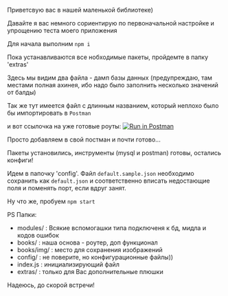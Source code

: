 Приветсвую вас в нашей маленькой библиотеке)

Давайте я вас немного сориентирую по первоначальной настройке
и упрощению теста моего приложения

Для начала выполним `npm i`

Пока устанавливаются все нобходимые пакеты, пройдемте в папку 'extras'

Здесь мы видим два файла - дамп базы данных (предупреждаю, там местами полная ахинея, ибо надо было заполнить несколько значений от балды)

Так же тут имеется файл с длинным названием, который неплохо было бы импортировать в `Postman`

и вот ссылочка на уже готовые роуты: [![Run in Postman](https://run.pstmn.io/button.svg)](https://app.getpostman.com/run-collection/54e88ca9c4cb98b43a80)

Просто добавляем в свой постман и почти готово...

Пакеты установились, инструменты (mysql и postman) готовы, остались конфиги!

Идем в папочку 'config'. Файл `default.sample.json` необходимо сохранить как `default.json` и соответственно вписать недостающие поля и поменять порт, если вдруг занят.

Ну что же, пробуем `npm start`

PS Папки: 
- modules/ : Всякие вспомогашки типа подключеня к бд, мидла и кодов ошибок
- books/ : наша основа - роутер, доп функционал
- books/img/ : место для сохранения изображений
- config/ : не поверите, но конфигурационные файлы))
- index.js : инициализирующий файл
- extras/ : только для Вас дополнительные плюшки

Надеюсь, до скорой встречи!